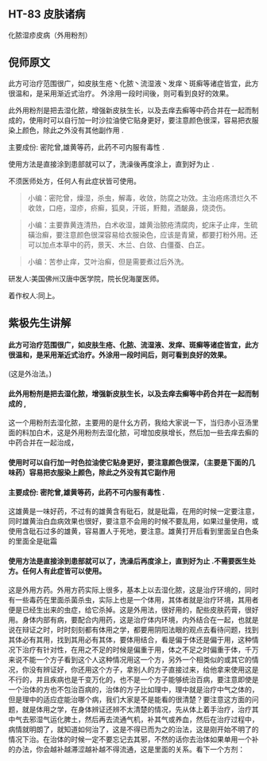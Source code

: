 ## HT-83 皮肤诸病

化脓湿疹皮病（外用粉剂）

## 倪师原文

此方可治疗范围很广，如皮肤生疮丶化脓丶流湿液丶发痒丶斑癣等诸症皆宜，此方很温和，是采用渐近式治疗。 外涂用一段时间後，则可看到良好的效果。

此外用粉剂是把去湿化脓，增强新皮肤生长，以及去痒去癣等中药合并在一起而制成的，使用时可以自行加一时沙拉油使它贴身更好，要注意颜色很深，容易把衣服染上颜色，除此之外没有其他副作用 .

主要成份: 密陀曾,雄黄等药，此药不可内服有毒性 .

使用方法是直接涂到患部就可以了，洗澡後再度涂上，直到好为止 .

不须医师处方，任何人有此症状皆可使用。

> 小编：密陀曾，燥湿，杀虫，解毒，收敛，防腐之功效。主治疮疡溃烂久不收敛，口疮，湿疹，疥癣，狐臭，汗斑，䵟黯，酒皶鼻，烧烫伤。

> 小编：主要靠黄连清热，白术收湿，雄黄治脓疮清腐肉，蛇床子止痒，生硫磺治癣，要注意颜色很深容易给衣服染色，应该是青黛，都要打粉外用。还可以加点本草中的药，景天、木兰、白敛、白僵蚕、白芷。

> 小编：苦参止痒，艾叶治癣，但是需要煮过后外洗。

研发人∶美国佛州汉唐中医学院，院长倪海厦医师。

着作权人∶同上。

## 紫极先生讲解

#### 此方可治疗范围很广，如皮肤生疮、化脓、流湿液、发痒、斑癣等诸症皆宜，此方很温和，是采用渐近式治疗。外涂用一段时间后，则可看到良好的效果。

(这是外治法。)

#### 此外用粉剂是把去湿化脓，增强新皮肤生长，以及去痒去癣等中药合并在一起而制成的 ,

这一个用粉剂去湿化脓，主要用的是什幺方药，我给大家说一下，当归赤小豆汤里面的料加白术，这是外用粉剂去湿化脓，可增加皮肤增长，然后加一些去痒去癣的中药合并在一起治成，

#### 使用时可以自行加一时色拉油使它贴身更好，要注意颜色很深，（主要是下面的几味药）容易把衣服染上颜色，除此之外没有其它副作用

#### 主要成份: 密陀曾,雄黄等药，此药不可内服有毒性 .

这雄黄是一味好药，不过有的雄黄含有砒石，就是砒霜，在用的时候一定要注意，同时雄黄治白血病效果也很好，要注意不会用的时候不要乱用，如果过量使用，或使用含砒石过多的雄黄，容易置人于死地，要注意。雄黄打开后看到里面呈白色条的里面全是砒霜

#### 使用方法是直接涂到患部就可以了，洗澡后再度涂上，直到好为止 .不需要医生处方。任何人有此症皆可以使用。

这是外用方药。外用方药实际上很多，基本上以去湿化脓，这是治疗环境的，同时有一些毒药在里面杀菌杀虫，实际上也是一个体用，其体者就是治疗环境，其用者便是已经生出来的虫症，给它杀掉。这是外用法，很好用的，配些皮肤药膏，很好用。身体内部有病，要配合内用药，这是治疗体内环境，内外结合在一起，也就是说在辩证之时，时时刻刻都有体用之学，都要用阴阳法眼的观点去看待问题，找到其体必有其用，找到其用必有其体，要体用结合，看是偏于体还是偏于用，这种情况下治疗有针对性，在用之不足的时候是偏重于用，体之不足之时偏重于体，千万来说不能一个方子看到这个人这种情况用这一个方，另外一个相类似的或其它的情况，你没有辨证好，你还用这个方子，拿别人的方子直接过来，给他拿来使用这是不行的，并且疾病也是千变万化的，也不是一个方子能够统治百病，要注意即使是一个治体的方也不包治百病的，治体的方子比如理中，理中就是治疗中气之体的，但是理中的适应症能治哪个病，我们大家是不是能看的很清楚？要注意这方面的问题，就是体用之学，在身体辨证还辨不太清楚的情况，先从体上着手治疗，治疗其中气去邪湿气运化脾土，然后再去流通气机，补其气或养血，然后在治疗过程中，病情就明朗了，就知道如何治了，这是不得已而为之的治法，这是刚开始不明了的情况下治。在治体的时候一定不要忘记去其邪，不然的话你去治体如果单用一个补的办法，你会越补越滞涩越补越不得流通，这是里面的关系。看下一个方剂：

